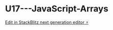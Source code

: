 # U17---JavaScript-Arrays

[Edit in StackBlitz next generation editor ⚡️](https://stackblitz.com/~/github.com/Tanjakidoy/U17---JavaScript-Arrays)